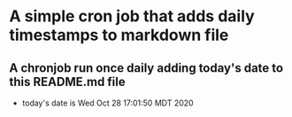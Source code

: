A simple cron job that adds daily timestamps to markdown file
============================================================
## A chronjob run once daily adding today's date to this README.md file
* today's date is Wed Oct 28 17:01:50 MDT 2020
